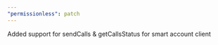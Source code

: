 ```yaml
---
"permissionless": patch
---
```


Added support for sendCalls & getCallsStatus for smart account client
